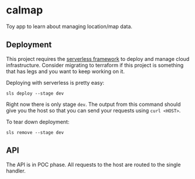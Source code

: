 # calmap
Toy app to learn about managing location/map data.

## Deployment
This project requires the [serverless framework](https://www.serverless.com/) to deploy and manage cloud infrastructure. Consider migrating to terraform if this project is something that has legs and you want to keep working on it.

Deploying with serverless is pretty easy:
```console
sls deploy --stage dev
```

Right now there is only stage `dev`.  The output from this command should give you the host so that you can send your requests using `curl <HOST>`.

To tear down deployment:
```console
sls remove --stage dev
```

## API
The API is in POC phase.  All requests to the host are routed to the single handler.

